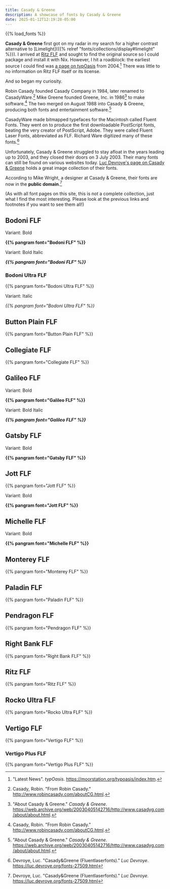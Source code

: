 ```yaml
---
title: Casady & Greene
description: A showcase of fonts by Casady & Greene
date: 2025-01-12T12:19:28-05:00
---
```


{{% load_fonts %}}

**Casady & Greene** first got on my radar in my search for a higher contrast alternative to
[Limelight]({{% relref "fonts/collections/display#limelight" %}}). I arrived at
<a href="#ritz-flf">Ritz FLF</a> and sought to find the original source so I could package
and install it with Nix. However, I hit a roadblock: the earliest source I could find was
[a page on typOasis](https://moorstation.org/typoasis/designers/casady_greene/index.htm)
from 2004.[^1] There was little to no information on Ritz FLF itself or its license.

And so began my curiosity.

Robin Casady founded Casady Company in 1984, later renamed to CasadyWare.[^2]
Mike Greene founded Greene, Inc. in 1986[^3] to make software.[^2]
The two merged on August 1988 into Casady & Greene, producing both fonts and entertainment software.[^3]

CasadyWare made bitmapped typefaces for the Macintosh called Fluent Fonts. They went on to produce
the first downloadable PostScript fonts, beating the very creator of PostScript, Adobe. They were
called Fluent Laser Fonts, abbreviated as FLF. Richard Ware digitized many of these fonts.[^4]

Unfortunately, Casady & Greene struggled to stay afloat in the years leading up to 2003,
and they closed their doors on 3 July 2003. Their many fonts can still be found on various
websites today. [Luc Devroye's page on Casady & Greene](https://luc.devroye.org/fonts-27509.html)
holds a great image collection of their fonts.

According to Mike Wright, a designer at Casady & Greene, their fonts are now in the
**public domain**.[^4]

(As with all font pages on this site, this is not a complete collection, just what I find the
most interesting. Please look at the previous links and footnotes if you want to see them all!)

## Bodoni FLF

<span class="primary">Variant</span>: Bold
<div style="font-weight: bold">{{% pangram font="Bodoni FLF" %}}</div>

<span class="primary">Variant</span>: Bold Italic
<div style="font-weight: bold; font-style: italic;">
    {{% pangram font="Bodoni FLF" %}}
</div>

### Bodoni Ultra FLF

{{% pangram font="Bodoni Ultra FLF" %}}

<span class="primary">Variant</span>: Italic
<div style="font-style: italic">{{% pangram font="Bodoni Ultra FLF" %}}</div>

## Button Plain FLF

{{% pangram font="Button Plain FLF" %}}

## Collegiate FLF

{{% pangram font="Collegiate FLF" %}}

## Galileo FLF

<span class="primary">Variant</span>: Bold
<div style="font-weight: bold">{{% pangram font="Galileo FLF" %}}</div>

<span class="primary">Variant</span>: Bold Italic
<div style="font-weight: bold; font-style: italic;">
    {{% pangram font="Galileo FLF" %}}
</div>

## Gatsby FLF

<span class="primary">Variant</span>: Bold
<div style="font-weight: bold">{{% pangram font="Gatsby FLF" %}}</div>

## Jott FLF

{{% pangram font="Jott FLF" %}}

<span class="primary">Variant</span>: Bold
<div style="font-weight: bold">{{% pangram font="Jott FLF" %}}</div>

## Michelle FLF

<span class="primary">Variant</span>: Bold
<div style="font-weight: bold">{{% pangram font="Michelle FLF" %}}</div>

## Monterey FLF

{{% pangram font="Monterey FLF" %}}

## Paladin FLF

{{% pangram font="Paladin FLF" %}}

## Pendragon FLF

{{% pangram font="Pendragon FLF" %}}

## Right Bank FLF

{{% pangram font="Right Bank FLF" %}}

## Ritz FLF

{{% pangram font="Ritz FLF" %}}

## Rocko Ultra FLF

{{% pangram font="Rocko Ultra FLF" %}}

## Vertigo FLF

{{% pangram font="Vertigo FLF" %}}

### Vertigo Plus FLF

{{% pangram font="Vertigo Plus FLF" %}}

[^1]: "Latest News". *typOasis*. https://moorstation.org/typoasis/index.htm.
[^2]: Casady, Robin. "From Robin Casady." http://www.robincasady.com/aboutCG.html.
[^3]: "About Casady & Greene." *Casady & Greene*. https://web.archive.org/web/20030405142716/http://www.casadyg.com/about/about.html.
[^4]: Devroye, Luc. "Casady&Greene (Fluentlaserfonts)." *Luc Devroye*. https://luc.devroye.org/fonts-27509.html
[^5]: "Official Casady & Greene, Inc. Closing Statement." http://www.robincasady.com/aboutCG.html.
